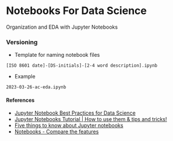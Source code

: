 # Notebooks For Data Science

Organization and EDA with Jupyter Notebooks

### Versioning

- Template for naming notebook files
```
[ISO 8601 date]-[DS-initials]-[2-4 word description].ipynb
```

- Example
```
2023-03-26-ac-eda.ipynb
```

#### References

- [Jupyter Notebook Best Practices for Data Science](https://www.svds.com/jupyter-notebook-best-practices-for-data-science/)
- [ Jupyter Notebooks Tutorial | How to use them & tips and tricks! ](https://youtu.be/LW2Rye_l8L0)
- [Five things to know about Jupyter notebooks](https://valohai.com/blog/jupyter-notebooks/)
- [Notebooks - Compare the features](https://datasciencenotebook.org/)
